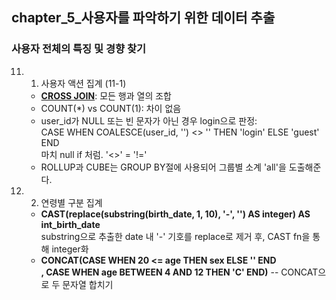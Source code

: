 ## chapter_5_사용자를 파악하기 위한 데이터 추출
### 사용자 전체의 특징 및 경향 찾기
11. 1. 사용자 액션 집계 (11-1)
    - [**CROSS JOIN**](http://donggod.tistory.com/44): 모든 행과 열의 조합
    - COUNT(*) vs COUNT(1): 차이 없음
    - user_id가 NULL 또는 빈 문자가 아닌 경우 login으로 판정:<br/>
    CASE WHEN COALESCE(user_id, '') <> '' THEN 'login' ELSE 'guest' END <br/>
    마치 null if 처럼. '<>' = '!='
    - ROLLUP과 CUBE는 GROUP BY절에 사용되어 그룹별 소계 'all'을 도출해준다.
11. 2. 연령별 구분 집계
    - **CAST(replace(substring(birth_date, 1, 10), '-', '') AS integer) AS int_birth_date**<br/>
    substring으로 추출한 date 내 '-' 기호를 replace로 제거 후, CAST fn을 통해 integer화
    -  **CONCAT(CASE WHEN 20 <= age THEN sex ELSE '' END <br/>
    , CASE WHEN age BETWEEN 4 AND 12 THEN 'C' END)** -- CONCAT으로 두 문자열 합치기
    

 
